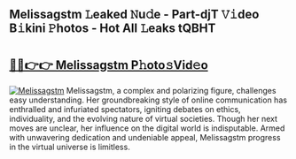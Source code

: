 ## Melissagstm 𝙻eaked 𝙽u𝚍e - Part-djT 𝚅𝚒deo B𝚒kini 𝙿hotos - Hot All 𝙻eaks tQBHT

# <h2><a href="http://ld29kp.urlbe.top/?page=Melissagstm">🔗🔗👉👉 Melissagstm P𝚑oto𝚜Vid𝚎o</a></h2>

[![Melissagstm](https://i.imgur.com/eBuTRDB.gif)](http://ld29kp.urlbe.top/?page=Melissagstm)
Melissagstm, a complex and polarizing figure, challenges easy understanding. Her groundbreaking style of online communication has enthralled and infuriated spectators, igniting debates on ethics, individuality, and the evolving nature of virtual societies. Though her next moves are unclear, her influence on the digital world is indisputable. Armed with unwavering dedication and undeniable appeal, Melissagstm progress in the virtual universe is limitless.
